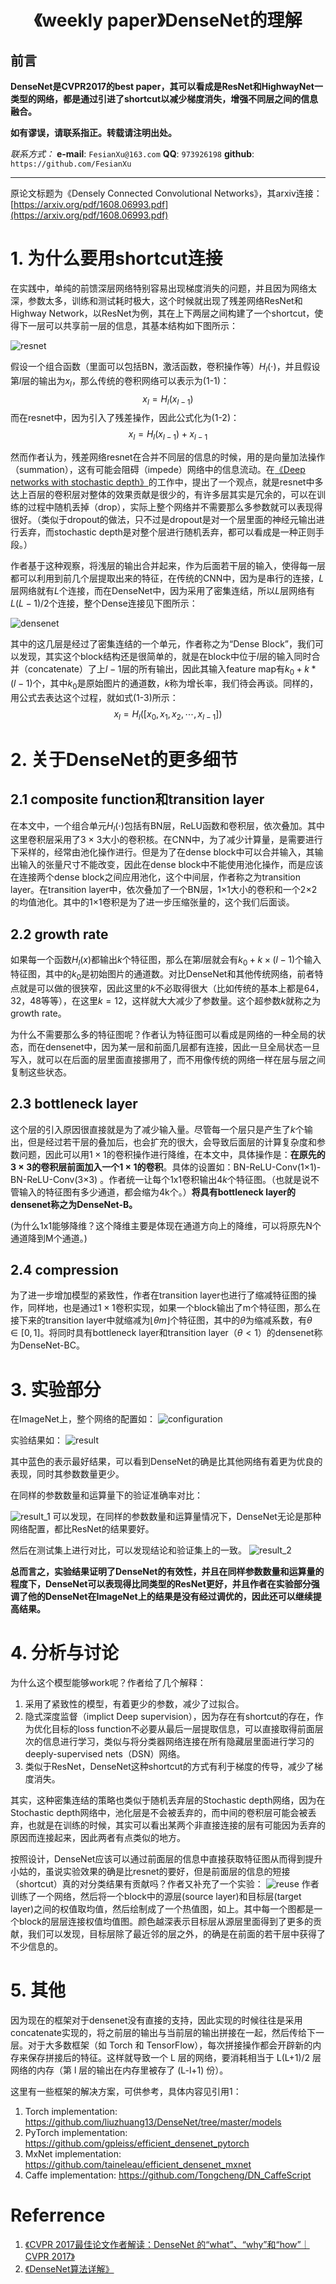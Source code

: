 <h1 align = "center">《weekly paper》DenseNet的理解</h1>

## 前言
**DenseNet是CVPR2017的best paper，其可以看成是ResNet和HighwayNet一类型的网络，都是通过引进了shortcut以减少梯度消失，增强不同层之间的信息融合。**

**如有谬误，请联系指正。转载请注明出处。**

*联系方式：*
**e-mail**: `FesianXu@163.com`
**QQ**: `973926198`
**github**: `https://github.com/FesianXu`

*******************************************************

原论文标题为《Densely Connected Convolutional Networks》，其arxiv连接：[https://arxiv.org/pdf/1608.06993.pdf](https://arxiv.org/pdf/1608.06993.pdf)


# 1. 为什么要用shortcut连接
在实践中，单纯的前馈深层网络特别容易出现梯度消失的问题，并且因为网络太深，参数太多，训练和测试耗时极大，这个时候就出现了残差网络ResNet和Highway Network，以ResNet为例，其在上下两层之间构建了一个shortcut，使得下一层可以共享前一层的信息，其基本结构如下图所示：

![resnet][resnet]

假设一个组合函数（里面可以包括BN，激活函数，卷积操作等）$H_{l}(\cdot)$，并且假设第$l$层的输出为$x_l$，那么传统的卷积网络可以表示为(1-1)：
$$
x_l= H_{l}(x_{l-1})
\tag{1-1}
$$
而在resnet中，因为引入了残差操作，因此公式化为(1-2)：
$$
x_{l} = H_{l}(x_{l-1})+x_{l-1}
\tag{1-2}
$$

然而作者认为，残差网络resnet在合并不同层的信息的时候，用的是向量加法操作（summation），这有可能会阻碍（impede）网络中的信息流动。在[《Deep networks with stochastic depth》](https://arxiv.org/pdf/1603.09382.pdf)的工作中，提出了一个观点，就是resnet中多达上百层的卷积层对整体的效果贡献是很少的，有许多层其实是冗余的，可以在训练的过程中随机丢掉（drop），实际上整个网络并不需要那么多参数就可以表现得很好。（类似于dropout的做法，只不过是dropout是对一个层里面的神经元输出进行丢弃，而stochastic depth是对整个层进行随机丢弃，都可以看成是一种正则手段。）

作者基于这种观察，将浅层的输出合并起来，作为后面若干层的输入，使得每一层都可以利用到前几个层提取出来的特征，在传统的CNN中，因为是串行的连接，$L$层网络就有$L$个连接，而在DenseNet中，因为采用了密集连结，所以$L$层网络有$L(L-1)/2$个连接，整个Dense连接见下图所示：

![densenet][densenet]

其中的这几层是经过了密集连结的一个单元，作者称之为“Dense Block”，我们可以发现，其实这个block结构还是很简单的，就是在block中位于$l$层的输入同时合并（concatenate）了上$l-1$层的所有输出，因此其输入feature map有$k_0+k*(l-1)$个，其中$k_0$是原始图片的通道数，$k$称为增长率，我们待会再谈。同样的，用公式去表达这个过程，就如式(1-3)所示：
$$
x_{l} = H_l([x_0, x_1, x_2, \cdots,x_{l-1}])
\tag{1-3}
$$

# 2. 关于DenseNet的更多细节

## 2.1 composite function和transition layer
在本文中，一个组合单元$H_l(\cdot)$包括有BN层，ReLU函数和卷积层，依次叠加。其中这里卷积层采用了3 $\times$ 3大小的卷积核。在CNN中，为了减少计算量，是需要进行下采样的，经常由池化操作进行。但是为了在dense block中可以合并输入，其输出输入的张量尺寸不能改变，因此在dense block中不能使用池化操作，而是应该在连接两个dense block之间应用池化，这个中间层，作者称之为transition layer。在transition layer中，依次叠加了一个BN层，1$\times$1大小的卷积和一个2$\times$2的均值池化。其中的1$\times$1卷积是为了进一步压缩张量的，这个我们后面谈。

## 2.2 growth rate
如果每一个函数$H_l(x)$都输出$k$个特征图，那么在第$l$层就会有$k_0+k \times (l-1)$个输入特征图，其中的$k_0$是初始图片的通道数。对比DenseNet和其他传统网络，前者特点就是可以做的很狭窄，因此这里的$k$不必取得很大（比如传统的基本上都是64，32，48等等），在这里$k=12$，这样就大大减少了参数量。这个超参数$k$就称之为growth rate。

为什么不需要那么多的特征图呢？作者认为特征图可以看成是网络的一种全局的状态，而在densenet中，因为某一层和前面几层都有连接，因此一旦全局状态一旦写入，就可以在后面的层里面直接挪用了，而不用像传统的网络一样在层与层之间复制这些状态。

## 2.3 bottleneck layer
这个层的引入原因很直接就是为了减少输入量。尽管每一个层只是产生了$k$个输出，但是经过若干层的叠加后，也会扩充的很大，会导致后面层的计算复杂度和参数问题，因此可以用$1 \times 1$的卷积操作进行降维，在本文中，具体操作是：**在原先的3 $\times$ 3的卷积层前面加入一个1 $\times$ 1的卷积**。具体的设置如：BN-ReLU-Conv(1×1)-BN-ReLU-Conv(3×3) 。作者统一让每个1x1卷积输出$4k$个特征图。（也就是说不管输入的特征图有多少通道，都会缩为4k个。）**将具有bottleneck layer的densenet称之为DenseNet-B。**

(为什么1x1能够降维？这个降维主要是体现在通道方向上的降维，可以将原先N个通道降到M个通道。)

## 2.4 compression
为了进一步增加模型的紧致性，作者在transition layer也进行了缩减特征图的操作，同样地，也是通过$1 \times 1$卷积实现，如果一个block输出了m个特征图，那么在接下来的transition layer中就缩减为$\lfloor \theta m \rfloor$个特征图，其中的$\theta$为缩减系数，有$\theta \in [0, 1]$。将同时具有bottleneck layer和transition layer（$\theta < 1$）的densenet称为DenseNet-BC。

# 3. 实验部分
在ImageNet上，整个网络的配置如：
![configuration][configuration]

实验结果如：
![result][result]

其中蓝色的表示最好结果，可以看到DenseNet的确是比其他网络有着更为优良的表现，同时其参数数量更少。

在同样的参数数量和运算量下的验证准确率对比：

![result_1][result_1]
可以发现，在同样的参数数量和运算量情况下，DenseNet无论是那种网络配置，都比ResNet的结果要好。

然后在测试集上进行对比，可以发现结论和验证集上的一致。
![result_2][result_2]


**总而言之，实验结果证明了DenseNet的有效性，并且在同样参数数量和运算量的程度下，DenseNet可以表现得比同类型的ResNet更好，并且作者在实验部分强调了他的DenseNet在ImageNet上的结果是没有经过调优的，因此还可以继续提高结果。**

# 4. 分析与讨论
为什么这个模型能够work呢？作者给了几个解释：
1. 采用了紧致性的模型，有着更少的参数，减少了过拟合。
2. 隐式深度监督（implict Deep 	supervision），因为存在有shortcut的存在，作为优化目标的loss function不必要从最后一层提取信息，可以直接取得前面层次的信息进行学习，类似与将分类器网络连接在所有隐藏层里面进行学习的deeply-supervised nets（DSN）网络。
3. 类似于ResNet，DenseNet这种shortcut的方式有利于梯度的传导，减少了梯度消失。

其实，这种密集连结的策略也类似于随机丢弃层的Stochastic depth网络，因为在Stochastic depth网络中，池化层是不会被丢弃的，而中间的卷积层可能会被丢弃，也就是在训练的时候，其实可以看出某两个非直接连接的层有可能因为丢弃的原因而连接起来，因此两者有点类似的地方。

按照设计，DenseNet应该可以通过前面层的信息中直接获取特征图从而得到提升小姑的，虽说实验效果的确是比resnet的要好，但是前面层的信息的短接（shortcut）真的对分类结果有贡献吗？作者又补充了一个实验：
![reuse][reuse]
作者训练了一个网络，然后将一个block中的源层(source layer)和目标层(target layer)之间的权值取均值，然后绘制成了一个热值图，如上。其中每一个图都是一个block的层层连接权值均值图。颜色越深表示目标层从源层里面得到了更多的贡献，我们可以发现，目标层除了最近邻的层之外，的确是在前面的若干层中获得了不少信息的。



# 5. 其他
因为现在的框架对于densenet没有直接的支持，因此实现的时候往往是采用concatenate实现的，将之前层的输出与当前层的输出拼接在一起，然后传给下一层。对于大多数框架（如 Torch 和 TensorFlow），每次拼接操作都会开辟新的内存来保存拼接后的特征。这样就导致一个 L 层的网络，要消耗相当于 L(L+1)/2 层网络的内存（第 l 层的输出在内存里被存了 (L-l+1) 份）。

这里有一些框架的解决方案，可供参考，具体内容见引用1：

1. Torch implementation: https://github.com/liuzhuang13/DenseNet/tree/master/models
2. PyTorch implementation: https://github.com/gpleiss/efficient_densenet_pytorch
3. MxNet implementation: https://github.com/taineleau/efficient_densenet_mxnet
4. Caffe implementation: https://github.com/Tongcheng/DN_CaffeScript



# Referrence
1. [《CVPR 2017最佳论文作者解读：DenseNet 的“what”、“why”和“how”｜CVPR 2017》](https://www.leiphone.com/news/201708/0MNOwwfvWiAu43WO.html)
2. [《DenseNet算法详解》](https://blog.csdn.net/u014380165/article/details/75142664)




[reuse]: ./imgs/reuse.png
[result_2]: ./imgs/result_2.png
[result_1]: ./imgs/result_1.png
[result]: ./imgs/result.png
[configuration]: ./imgs/configuration.png
[densenet]: ./imgs/densenet.png
[resnet]: ./imgs/resnet.png